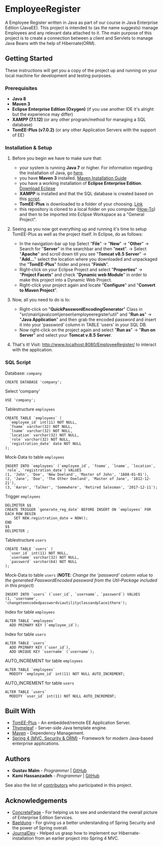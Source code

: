 # EmployeeRegister
A Employee Register written in Java as part of our course in Java Enterprise Edition (JavaEE). This project is intended to (as the name suggests) manage Employees and any relevant data attached to it. The main purpose of this project is to create a connection between a client and Servlets to manage Java Beans with the help of Hibernate(ORM).

## Getting Started
These instructions will get you a copy of the project up and running on your local machine for development and testing purposes.

### Prerequisites
 - **Java 8**
 - **Maven 3**
 - **Eclipse Enterprise Edition (Oxygen)** (if you use another IDE it's alright but the experience may differ)
 - **XAMPP (7.1.12)** (or any other program/method for managing a SQL database)
 - **TomEE-Plus (v7.0.2)** (or any other Application Servers with the support of EE)
 
### Installation & Setup
1. Before you begin we have to make sure that:
   - your system is running **Java 7** or higher. For information regarding the installation of Java, 
   go [here](https://docs.oracle.com/javase/7/docs/webnotes/install/).
   - you have **Maven 3** installed. [Maven Installation Guide](https://maven.apache.org/install.html)
   - you have a working installation of **Eclipse Enterprise Edition**. 
   [Download Eclipse](https://www.eclipse.org/downloads/packages/eclipse-ide-java-ee-developers/oxygen1a)
   - **XAMPP** is installed and that the SQL database is created based on this 
   [script](https://github.com/GustavMalm/EmployeeRegister/blob/master/README.md#sql-script).
   - **TomEE-Plus** is downloaded to a folder of your choosing. [Link](http://openejb.apache.org/downloads.html)
   - this repository is cloned to a local folder on you computer ([How-To](https://help.github.com/articles/cloning-a-repository/)) 
   and then to be imported into Eclipse Workspace as a "General Project".
  
2. Seeing as you now got everything up and running it's time to setup TomEE-Plus as well as the project itself.
   In Eclipse, do as follows:
   - In the navigation-bar up top
   Select "**File**" -> "**New**" -> "**Other**" -> Search for "**Server**" in the searchbar and then "**next**". -> Select "**Apache**"    and scroll down till you see "**Tomcat v8.5 Server**" -> "**Add...**" select the location where you downloaded and unpackaged the "**TomEE-Plus**" folder and press "**Finish**".
   - Right-click on your Eclipse Project and select "**Properties**" -> "**Project Facets**" and check "**Dynamic web Module**" in order    to make this project into a Dynamic Web Project.
   - Right-click your project again and locate "**Configure**" and "**Convert to Maven Project**".

3. Now, all you need to do is to:
   - Right-click on "**QuickPasswordEncodingGenerator**" Class in  "src\main\java\com\jensen\employeeregister\util" and "**Run as**" ->      "**Java Application**" and then grab the encoded password and insert it into your 'password' column in TABLE 'users' in your SQL        DB.
   - Now right-click on the project again and select "**Run as**" -> "**Run on Server**" and select your **Tomcat v.8.5 Server**.
   
4. That's it! Visit: http://www.localhost:8080/EmployeeRegister/ to interact with the application.
   
### SQL Script
Database: `company`
```
CREATE DATABASE 'company';
```
Select 'company'
```
USE 'company';
```
Tablestructure `employees`
```
CREATE TABLE `employees` (
  `employee_id` int(11) NOT NULL,
  `fname` varchar(32) NOT NULL,
  `lname` varchar(32) NOT NULL,
  `location` varchar(32) NOT NULL,
  `role` varchar(32) NOT NULL,
  `registration_date` date NOT NULL
);
```
Mock-Data to table `employees`
```
INSERT INTO `employees` (`employee_id`, `fname`, `lname`, `location`, `role`, `registration_date`) VALUES
(1, 'John', 'Doe', 'New Doeland', 'Master of John', '1888-01-01'),
(2, 'Jane', 'Doe', 'The Other Doeland', 'Master of Jane', '1812-12-21'),
(3, 'Aaron', 'Talker', 'Somewhere', 'Retired Salesman', '2017-12-11');
```
Trigger `employees`
```
DELIMITER $$
CREATE TRIGGER `generate_reg_date` BEFORE INSERT ON `employees` FOR EACH ROW BEGIN
    SET NEW.registration_date = NOW();
END
$$
DELIMITER ;
```
Tablestructure `users`
```
CREATE TABLE `users` (
  `user_id` int(11) NOT NULL,
  `username` varchar(32) NOT NULL,
  `password` varchar(64) NOT NULL
);
```
Mock-Data to table `users` (**NOTE**: *Change the 'password' column value to the generated PasswordEncoded password from the Util-Package included in this project*)
```
INSERT INTO `users` (`user_id`, `username`, `password`) VALUES
(1, 'username', 'changetoencodedpasswordviautilityclassandplaceithere');
```
Index for table `employees`
```
ALTER TABLE `employees`
  ADD PRIMARY KEY (`employee_id`);
```
Index for table `users`
```
ALTER TABLE `users`
  ADD PRIMARY KEY (`user_id`),
  ADD UNIQUE KEY `username` (`username`);
```
AUTO_INCREMENT for table `employees`
```
ALTER TABLE `employees`
  MODIFY `employee_id` int(11) NOT NULL AUTO_INCREMENT;
```
AUTO_INCREMENT for table `users`
```
ALTER TABLE `users`
  MODIFY `user_id` int(11) NOT NULL AUTO_INCREMENT;
```

## Built With
* [TomEE-Plus](http://tomee.apache.org/docs.html) - An embedded/remote EE Application Server.
* [Thymeleaf](http://www.thymeleaf.org/documentation.html) - Server-side Java template engine.
* [Maven](https://maven.apache.org/) - Dependency Management.
* [Spring 4 (MVC, Security & ORM)](https://spring.io/docs) - Framework for modern Java-based enterprise applications.

## Authors
* **Gustav Malm** - *Programmer* | [GitHub](https://github.com/GustavMalm)
* **Kami Hassanzadeh** - *Programmer* | [GitHub](https://github.com/kami83h)

See also the list of [contributors](https://github.com/GustavMalm/EmployeeRegister/contributors) who participated in this project.
## Acknowledgements
* [ConcretePage](https://www.concretepage.com/) - For helping us to see and understand the overall picture of Enterprise Edition Services.
* [Baeldung](http://www.baeldung.com/) - For giving us a better understanding of Spring Security and the power of Spring overall.
* [JournalDev](https://www.journaldev.com/) - Helped us grasp how to implement our Hibernate-installation from an earlier project into Spring 4 MVC.
